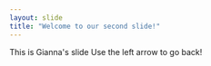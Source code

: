 ```yaml
---
layout: slide
title: "Welcome to our second slide!"
---
```

This is Gianna's slide
Use the left arrow to go back!
